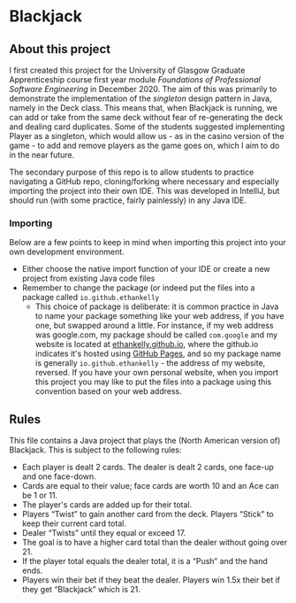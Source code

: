 # Blackjack

## About this project

I first created this project for the University of Glasgow Graduate Apprenticeship course first year module _Foundations of Professional Software Engineering_ in December 2020. The aim of this was primarily to demonstrate the implementation of the _singleton_ design pattern in Java, namely in the Deck class. This means that, when Blackjack is running, we can add or take from the same deck without fear of re-generating the deck and dealing card duplicates. Some of the students suggested implementing Player as a singleton, which would allow us - as in the casino version of the game - to add and remove players as the game goes on, which I aim to do in the near future.

The secondary purpose of this repo is to allow students to practice navigating a GitHub repo, cloning/forking where necessary and especially importing the project into their own IDE. This was developed in IntelliJ, but should run (with some practice, fairly painlessly) in any Java IDE.

### Importing

Below are a few points to keep in mind when importing this project into your own development environment.
* Either choose the native import function of your IDE or create a new project from existing Java code files
* Remember to change the package (or indeed put the files into a package called `io.github.ethankelly`
  * This choice of package is deliberate: it is common practice in Java to name your package something like your web address, if you have one, but swapped around a little. For instance, if my web address was google.com, my package should be called `com.google` and my website is located at [ethankelly.github.io](https://ethankelly.github.io), where the github.io indicates it's hosted using [GitHub Pages](https://pages.github.com/), and so my package name is generally `io.github.ethankelly` - the address of my website, reversed. If you have your own personal website, when you import this project you may like to put the files into a package using this convention based on your web address.
  

## Rules

This file contains a Java project that plays the (North American version of) Blackjack. This is subject to the following rules:
* Each player is dealt 2 cards. The dealer is dealt 2 cards, one face-up and one face-down.
* Cards are equal to their value; face cards are worth 10 and an Ace can be 1 or 11.
* The player's cards are added up for their total.
* Players “Twist” to gain another card from the deck. Players “Stick” to keep their current card total.
* Dealer “Twists” until they equal or exceed 17.
* The goal is to have a higher card total than the dealer without going over 21.
* If the player total equals the dealer total, it is a “Push” and the hand ends.
* Players win their bet if they beat the dealer. Players win 1.5x their bet if they get “Blackjack” which is 21.
